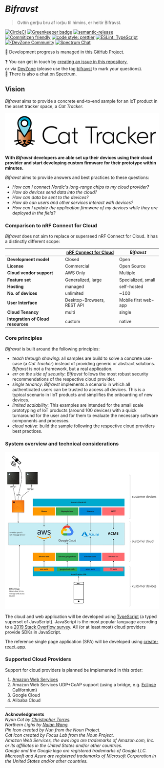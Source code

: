 # *Bifravst*

> Gvðín gerþu bru af iorþu til himins, er heitir Bifravst.

[![CircleCI](https://circleci.com/gh/bifravst/bifravst/tree/saga.svg?style=svg)](https://circleci.com/gh/bifravst/bifravst/tree/saga)
[![Greenkeeper badge](https://badges.greenkeeper.io/bifravst/bifravst.svg)](https://greenkeeper.io/)
[![semantic-release](https://img.shields.io/badge/%20%20%F0%9F%93%A6%F0%9F%9A%80-semantic--release-e10079.svg)](https://github.com/semantic-release/semantic-release)
[![Commitizen friendly](https://img.shields.io/badge/commitizen-friendly-brightgreen.svg)](http://commitizen.github.io/cz-cli/)
[![code style: prettier](https://img.shields.io/badge/code_style-prettier-ff69b4.svg)](https://github.com/prettier/prettier/)
[![ESLint: TypeScript](https://img.shields.io/badge/ESLint-TypeScript-blue.svg)](https://github.com/typescript-eslint/typescript-eslint)  
[![{DevZone Community](https://img.shields.io/badge/%7BDevZone-community-brightgreen.svg)](https://devzone.nordicsemi.com/search?q=bifravst)
[![Spectrum Chat](https://img.shields.io/badge/Spectrum-chat-blue.svg)](https://spectrum.chat/bifravst)

🚧 Development progress is managed in [this GitHub Project](https://github.com/orgs/bifravst/projects/1).

❓ You can get in touch by [creating an issue in this repository](https://github.com/bifravst/bifravst/issues/new),  
or via [DevZone](https://devzone.nordicsemi.com/) (please use the tag [bifravst](https://devzone.nordicsemi.com/search?q=bifravst) to mark your questions).  
💬 There is also [a chat on Spectrum](https://spectrum.chat/bifravst).

## Vision

*Bifravst* aims to provide a concrete end-to-end sample for an IoT product in the asset tracker space, a *Cat Tracker*. 

![Bifravst: Cat Tracker IoT example](./docs/logo-with-text.png)

**With *Bifravst* developers are able set up their devices using their cloud provider and start developing custom firmware for their prototype within minutes.**

*Bifravst* aims to provide answers and best practices to these questions:

- *How can I connect Nordic's long-range chips to my cloud provider?*
- *How do devices send data into the cloud?*
- *How can data be sent to the devices?*
- *How do can users and other services interact with devices?*
- *How can I update the application firmware of my devices while they are deployed in the field?*

### Comparison to nRF Connect for Cloud

*Bifravst* does not aim to replace or superseed nRF Connect for Cloud. It has a distinctly different scope:

|   | [nRF Connect for Cloud](https://www.nordicsemi.com/Software-and-Tools/Development-Tools/nRF-Connect-for-Cloud) | *Bifravst* |
|---|-----------------------|----------|
| **Development model** | Closed | Open |
| **License** | Commercial | Open Source |
| **Cloud vendor support** | AWS Only | Multiple |
| **Feature set** | Generalized, large | Specialized, small |
| **Hosting** | managed | self-hosted |
| **No. of devices** | unlimited | ~100 |
| **User Interface** | Desktop-Browsers, REST API | Mobile first web-app |
| **Cloud Tenancy** | multi | single |
| **Integration of Cloud resources** | custom | native |

### Core principles

*Bifravst* is built around the following principles:

- *teach through showing*: all samples are build to solve a concrete use-case (a *Cat Tracker*) instead of providing generic or abstract solutions. *Bifravst* is not a framework, but a real application.
- *err on the side of security*: *Bifravst* follows the most robust security recommendations of the respective cloud provider.
- *single tenancy*: *Bifravst* implements a scenario in which all authenticated users can be trusted to access all devices. This is a typical scenario in IIoT products and simplifies the onboarding of new devices.
- *limited scalability*: This examples are intended for the small scale prototyping of IoT products (around 100 devices) with a quick turnaround for the user and for them to evaluate the necessary software components and processes.
- *cloud native*: build the sample following the respective cloud providers best practices.

### System overview and technical considerations

![System overview](./docs/System%20overview.jpg)

The cloud and web application will be developed using [TypeScript](https://www.typescriptlang.org/)  (a typed superset of JavaScript). JavaScript is the most popular language according to a [2019 Stack Overflow survey](https://insights.stackoverflow.com/survey/2019#technology). All (or at least most) cloud providers provide SDKs in JavaScript.

The reference single page application (SPA) will be developed using [create-react-app](https://github.com/facebook/create-react-app).

### Supported Cloud Providers

Support for cloud providers is planned be implemented in this order:

1. [Amazon Web Services](./docs/aws/GettingStarted.md)
1. Amazon Web Services UDP+CoAP support (using a bridge, e.g. [Eclipse Californium](https://github.com/eclipse/californium))
1. Google Cloud
1. Alibaba Cloud

---

**Acknowledgments**  
*Nyan Cat by [Christopher Torres](https://www.youtube.com/watch?v=QH2-TGUlwu4).*  
*Northern Lighs by [Naian Wang](https://unsplash.com/photos/F9wrh2miJLA).*  
*Pin Icon created by Nun from the Noun Project.*  
*Cat Icon created by Focus Lab from the Noun Project.*  
*Amazon Web Services, the aws logo are trademarks of Amazon.com, Inc. or its affiliates in the United States and/or other countries.*  
*Google and the Google logo are registered trademarks of Google LLC.*  
*Microsoft and Azure are registered trademarks of Microsoft Corporation in the United States and/or other countries.*
